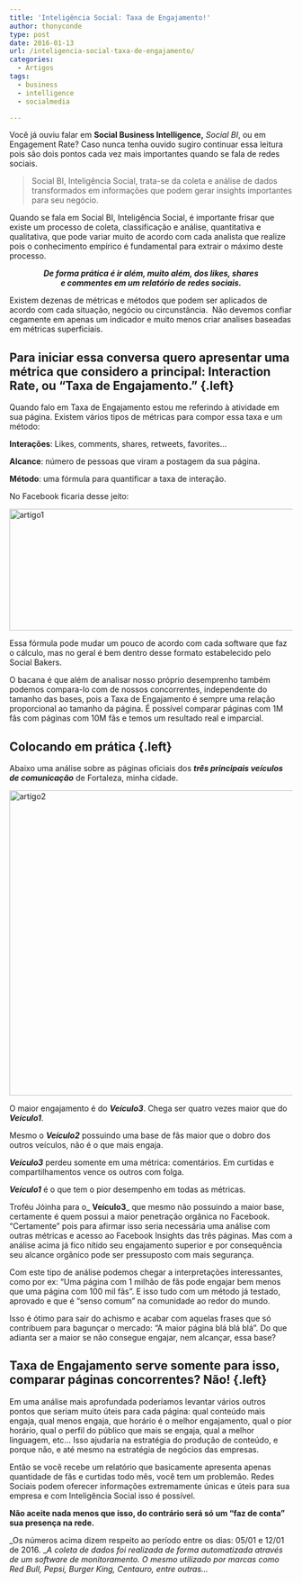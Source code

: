 ```yaml
---
title: 'Inteligência Social: Taxa de Engajamento!'
author: thonyconde
type: post
date: 2016-01-13
url: /inteligencia-social-taxa-de-engajamento/
categories:
  - Artigos
tags:
  - business
  - intelligence
  - socialmedia

---
```

Você já ouviu falar em **Social Business Intelligence,** _Social BI_, ou em Engagement Rate? Caso nunca tenha ouvido sugiro continuar essa leitura pois são dois pontos cada vez mais importantes quando se fala de redes sociais.

> Social BI, Inteligência Social, trata-se da coleta e análise de dados transformados em informações que podem gerar insights importantes para seu negócio.

Quando se fala em Social BI, Inteligência Social, é importante frisar que existe um processo de coleta, classificação e análise, quantitativa e qualitativa, que pode variar muito de acordo com cada analista que realize pois o conhecimento empírico é fundamental para extrair o máximo deste processo.

<p class="center" style="text-align: center">
  <em><strong>De forma prática é ir além, muito além, dos likes, shares<br /> e commentes em um relatório de redes sociais.</strong></em>
</p>

Existem dezenas de métricas e métodos que podem ser aplicados de acordo com cada situação, negócio ou circunstância.  Não devemos confiar cegamente em apenas um indicador e muito menos criar analises baseadas em métricas superficiais.

## Para iniciar essa conversa quero apresentar uma métrica que considero a principal: Interaction Rate, ou “Taxa de Engajamento.&#8221; {.left}

Quando falo em Taxa de Engajamento estou me referindo à atividade em sua página. Existem vários tipos de métricas para compor essa taxa e um método:

**Interações**: Likes, comments, shares, retweets, favorites&#8230;
  
**Alcance**: número de pessoas que viram a postagem da sua página.
  
**Método**: uma fórmula para quantificar a taxa de interação.

No Facebook ficaria desse jeito:

<img class="alignnone size-full wp-image-52858" src="http://tableless.com.br/wp-content/uploads/2016/01/artigo1.png" alt="artigo1" width="640" height="216" />
  
Essa fórmula pode mudar um pouco de acordo com cada software que faz o cálculo, mas no geral é bem dentro desse formato estabelecido pelo Social Bakers.

O bacana é que além de analisar nosso próprio desemprenho também podemos compara-lo com de nossos concorrentes, independente do tamanho das bases, pois a Taxa de Engajamento é sempre uma relação proporcional ao tamanho da página. É possível comparar páginas com 1M fãs com páginas com 10M fãs e temos um resultado real e imparcial.

## Colocando em prática {.left}

Abaixo uma análise sobre as páginas oficiais dos _**três principais veículos de comunicação**_ de Fortaleza, minha cidade.

<img class="alignnone size-full wp-image-52859" src="http://tableless.com.br/wp-content/uploads/2016/01/artigo2.png" alt="artigo2" width="640" height="542" />

O maior engajamento é do _**Veículo3**_. Chega ser quatro vezes maior que do _**Veículo1**_.

Mesmo o _**Veículo2**_ possuindo uma base de fãs maior que o dobro dos outros veículos, não é o que mais engaja.

_**Veículo3**_ perdeu somente em uma métrica: comentários. Em curtidas e compartilhamentos vence os outros com folga.

_**Veículo1**_ é o que tem o pior desempenho em todas as métricas.

Troféu Jóinha para o_ **Veículo3**_ que mesmo não possuindo a maior base, certamente é quem possui a maior penetração orgânica no Facebook. “Certamente” pois para afirmar isso seria necessária uma análise com outras métricas e acesso ao Facebook Insights das três páginas. Mas com a análise acima já fico nítido seu engajamento superior e por consequência seu alcance orgânico pode ser pressuposto com mais segurança.

Com este tipo de análise podemos chegar a interpretações interessantes, como por ex: “Uma página com 1 milhão de fãs pode engajar bem menos que uma página com 100 mil fãs”. E isso tudo com um método já testado, aprovado e que é “senso comum” na comunidade ao redor do mundo.

Isso é ótimo para sair do achismo e acabar com aquelas frases que só contribuem para bagunçar o mercado: “A maior página blá blá blá”. Do que adianta ser a maior se não consegue engajar, nem alcançar, essa base?

## **Taxa de Engajamento serve somente para isso, comparar páginas concorrentes? Não!** {.left}

Em uma análise mais aprofundada poderíamos levantar vários outros pontos que seriam muito úteis para cada página: qual conteúdo mais engaja, qual menos engaja, que horário é o melhor engajamento, qual o pior horário, qual o perfil do público que mais se engaja, qual a melhor linguagem, etc… Isso ajudaria na estratégia do produção de conteúdo, e porque não, e até mesmo na estratégia de negócios das empresas.

Então se você recebe um relatório que basicamente apresenta apenas quantidade de fãs e curtidas todo mês, você tem um problemão. Redes Sociais podem oferecer informações extremamente únicas e úteis para sua empresa e com Inteligência Social isso é possível.

**Não aceite nada menos que isso, do contrário será só um “faz de conta” sua presença na rede.**

_Os números acima dizem respeito ao período entre os dias: 05/01 e 12/01 de 2016. __A coleta de dados foi realizada de forma automatizada através de um software de monitoramento. O mesmo utilizado por marcas como Red Bull, Pepsi, Burger King, Centauro, entre outras&#8230;_
